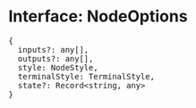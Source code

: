 # Interface: NodeOptions

<pre>
{
  inputs?: any[],
  outputs?: any[],
  style: <Ref to="./node-style">NodeStyle</Ref>,
  terminalStyle: <Ref to="./terminal-style">TerminalStyle</Ref>,
  state?: Record&lt;string, any&gt;
}
</pre>

<script setup>
import Ref from '../../../../../components/api/Ref.vue';
</script>
